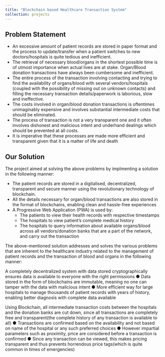 ```yaml
---
title: "Blockchain based Healthcare Transaction System"
collection: projects
---
```


## Problem Statement

 * An excessive amount of patient records are stored in paper format and the process to update/transfer when a patient switches to new doctors/hospitals is quite tedious and inefficient.
 * The retrieval of necessary blood/organs in the shortest possible time is of utmost importance when actual lives are at stake. Organ/Blood donation transactions have always been cumbersome and inefficient.
 * The entire process of the transaction involving contacting and trying to find the availability of organs/blood with several vendors/hospitals (coupled with the possibility of missing out on unknown contacts) and filling the necessary transaction details/paperwork is laborious, slow and ineffective.
 * The costs involved in organ/blood donation transactions is oftentimes unimaginably expensive and involves substantial intermediate costs that should be eliminated.
 * The process of transaction is not a very transparent one and it often involves dishonest and malicious intent and underhand dealings which should be prevented at all costs.
 * It is imperative that these processes are made more efficient and transparent given that it is a matter of life and death

 ## Our Solution

The project aimed at solving the above problems by implmenting a solution in the following manner:
 * The patient records are stored in a digitalised, decentralized, transparent and secure manner using the revolutionary technology of blockchain.
 * All the details necessary for organ/blood transactions are also stored in the format of blockchains, enabling clean and hassle-free experiences
 * A Progressive Web Application (PWA) is used by:
    * The patients to view their health records with respective timestamps
    * The hospitals to view patient’s complete medical history
    * The hospitals to query information about available organs/blood across all vendors/donation banks that are a part of the network, and carry out the transaction
 
The above-mentioned solution addresses and solves the various problems that are inherent to the healthcare industry related to the management of patient records and the transaction of blood and organs in the following manner:

A completely decentralized system with data stored cryptographically ensures data is available to everyone with the right permissions
● Data stored in the form of blockchains are immutable, meaning no one can tamper with the data with malicious intent
● More efficient way for large hospitals to manage thousands of patient records with years of history, enabling better diagnosis with complete data available
 
Using Blockchain, all intermediate transaction costs between the hospitals and the donation banks are cut down, since all transactions are completely free and transparent(the complete history of any transaction is available to all)
● Transactions are confirmed based on the availability and not based on name of the hospital or any such preferred choices
● However impartial parameters such as proximity, price are considered before a transaction is confirmed
● Since any transaction can be viewed, this makes pricing transparent and thus prevents horrendous price tags(which is quite common in times of emergencies)